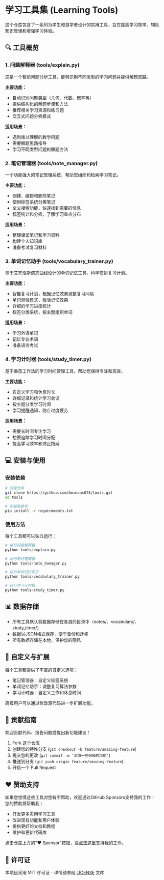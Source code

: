# 学习工具集 (Learning Tools)

这个仓库包含了一系列为学生和自学者设计的实用工具，旨在提高学习效率、辅助知识管理和增强学习体验。

## 🔍 工具概览

### 1. 问题解释器 (tools/explain.py)

这是一个智能问题分析工具，能够识别不同类型的学习问题并提供解题思路。

**主要功能：**
- 自动识别问题类型（几何、代数、概率等）
- 提供结构化的解题步骤和方法
- 推荐相关学习资源和练习题
- 交互式问题分析模式

**适用场景：**
- 遇到难以理解的数学问题
- 需要解题思路指导
- 学习不同类型问题的解题方法

### 2. 笔记管理器 (tools/note_manager.py)

一个功能强大的笔记管理系统，帮助您组织和检索学习笔记。

**主要功能：**
- 创建、编辑和删除笔记
- 使用标签系统分类笔记
- 全文搜索功能，快速找到需要的信息
- 标签统计和分析，了解学习重点分布

**适用场景：**
- 整理课堂笔记和学习资料
- 构建个人知识库
- 准备考试复习材料

### 3. 单词记忆助手 (tools/vocabulary_trainer.py)

基于艾宾浩斯遗忘曲线设计的单词记忆工具，科学安排复习计划。

**主要功能：**
- 智能复习计划，根据记忆效果调整复习间隔
- 单词测验模式，检验记忆效果
- 详细的学习进度统计
- 标签分类系统，按主题组织单词

**适用场景：**
- 学习外语单词
- 记忆专业术语
- 准备语言考试

### 4. 学习计时器 (tools/study_timer.py)

基于番茄工作法的学习时间管理工具，帮助您保持专注和高效。

**主要功能：**
- 自定义学习和休息时长
- 详细记录和统计学习会话
- 按主题分类学习时间
- 学习提醒通知，防止过度疲劳

**适用场景：**
- 需要长时间专注学习
- 想要追踪学习时间分配
- 提高学习效率和防止拖延

## 💻 安装与使用

### 安装依赖

```bash
# 克隆仓库
git clone https://github.com/Aminoas878/tools.git
cd tools

# 安装依赖包
pip install -r requirements.txt
```

### 使用方法

每个工具都可以独立运行：

```python
# 运行问题解释器
python tools/explain.py

# 运行笔记管理器
python tools/note_manager.py

# 运行单词记忆助手
python tools/vocabulary_trainer.py

# 运行学习计时器
python tools/study_timer.py
```

## 📊 数据存储

- 所有工具默认将数据存储在各自的目录中（notes/、vocabulary/、study_timer/）
- 数据以JSON格式保存，便于备份和迁移
- 所有数据存储在本地，保护您的隐私

## 🔧 自定义与扩展

每个工具都提供了丰富的自定义选项：

- 笔记管理器：自定义标签系统
- 单词记忆助手：调整复习算法参数
- 学习计时器：自定义工作和休息时间

高级用户可以通过修改源代码进一步扩展功能。

## 🤝 贡献指南

欢迎贡献代码、报告问题或提出新功能建议！

1. Fork 这个仓库
2. 创建您的特性分支 (`git checkout -b feature/amazing-feature`)
3. 提交您的更改 (`git commit -m '添加一些很棒的功能'`)
4. 推送到分支 (`git push origin feature/amazing-feature`)
5. 开启一个 Pull Request

## ❤️ 赞助支持

如果您觉得这些工具对您有所帮助，欢迎通过GitHub Sponsors支持我的工作！您的赞助将帮助我：

- 开发更多实用学习工具
- 改进现有功能和用户体验
- 提供更好的文档和教程
- 维护和更新代码库

点击仓库上方的"❤️ Sponsor"按钮，或[点击这里](https://github.com/sponsors/Aminoas878)支持我的工作。

## 📜 许可证

本项目采用 MIT 许可证 - 详情请参阅 [LICENSE](LICENSE) 文件 